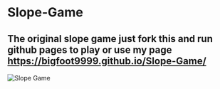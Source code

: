 # Slope-Game
## The original slope game just fork this and run github pages to play or use my page https://bigfoot9999.github.io/Slope-Game/
![Slope Game](https://lh6.googleusercontent.com/Dj8xpzLH7IqHJJTK90-wJAZSkL8LD0KO7OIp2ThFPFzJDTiKJnKBic6hrHmZ3HzQ0Mz1qyD4S9GMh2-bhAJzNs-CnghLUkkmAoxm27zWbSHfd8ARZh_hn68RBQusuk6MCA=w1280)


